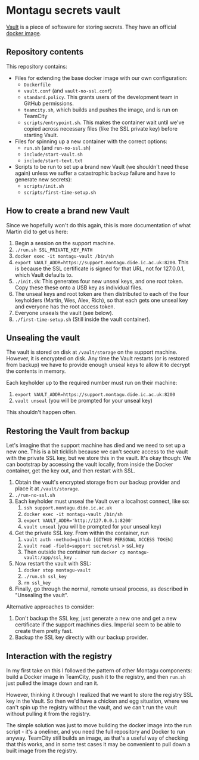 # Montagu secrets vault 
[Vault](https://www.vaultproject.io/) is a piece of softeware for storing 
secrets. They have an official [docker image](https://hub.docker.com/_/vault/).

## Repository contents
This repository contains:

* Files for extending the base docker image with our own configuration:
    - `Dockerfile`
    - `vault.conf` (and `vault-no-ssl.conf`)
    - `standard.policy`. This grants users of the development team in GitHub
      permissions.
    - `teamcity.sh`, which builds and pushes the image, and is run on TeamCity
    - `scripts/entrypoint.sh`. This makes the container wait until we've copied
      across necessary files (like the SSL private key) before starting Vault.
* Files for spinning up a new container with the correct options:
    - `run.sh` (and `run-no-ssl.sh`)
    - `include/start-vault.sh`
    - `include/start-text.txt`
* Scripts to be run to set up a brand new Vault (we shouldn't need these again)
  unless we suffer a catastrophic backup failure and have to generate new 
  secrets):
    - `scripts/init.sh`
    - `scripts/first-time-setup.sh`

## How to create a brand new Vault
Since we hopefully won't do this again, this is more documentation of what 
Martin did to get us here:

1. Begin a session on the support machine.
1. `./run.sh SSL_PRIVATE_KEY_PATH` 
1. `docker exec -it montagu-vault /bin/sh`
1. `export VAULT_ADDR=https://support.montagu.dide.ic.ac.uk:8200`. This is
   because the SSL certificate is signed for that URL, not for 127.0.0.1,
   which Vault defaults to.
1. `./init.sh`: This generates four new unseal keys, and one root token.
   Copy these these onto a USB key as individual files.
1. The unseal keys and root token are then distributed to each of the four
   keyholders (Martin, Wes, Alex, Rich), so that each gets one unseal key
    and everyone has the root access token.
1. Everyone unseals the vault (see below).
1. `./first-time-setup.sh` (Still inside the vault container).

## Unsealing the vault
The vault is stored on disk at `/vault/storage` on the support machine. However,
it is encrypted on disk. Any time the Vault restarts (or is restored from 
backup) we have to provide enough unseal keys to allow it to decrypt the 
contents in memory.

Each keyholder up to the required number must run on their machine:

1. `export VAULT_ADDR=https://support.montagu.dide.ic.ac.uk:8200`
2. `vault unseal` (you will be prompted for your unseal key)

This shouldn't happen often.

## Restoring the Vault from backup
Let's imagine that the support machine has died and we need to set up a new one.
This is a bit ticklish because we can't secure access to the vault with the 
private SSL key, but we store this in the vault. It's okay though: We can 
bootstrap by accessing the vault locally, from inside the Docker container, get
the key out, and then restart with SSL.

1. Obtain the vault's encrypted storage from our backup provider and place it at
   `/vault/storage`.
1. `./run-no-ssl.sh`
1. Each keyholder must unseal the Vault over a localhost connect, like so:
    1. `ssh support.montagu.dide.ic.ac.uk`
    2. `docker exec -it montagu-vault /bin/sh`
    3. `export VAULT_ADDR='http://127.0.0.1:8200'`
    4. `vault unseal` (you will be prompted for your unseal key)
1. Get the private SSL key. From within the container, run
    1. `vault auth -method=github [GITHUB PERSONAL ACCESS TOKEN]`
    2. `vault read -field=support secret/ssl` > ssl_key
    3. Then outside the container run `docker cp montagu-vault:/app/ssl_key .`
1. Now restart the vault with SSL:
    1. `docker stop montagu-vault`
    2. `./run.sh ssl_key`
    3. `rm ssl_key`
1. Finally, go through the normal, remote unseal process, as described in 
   "Unsealing the vault".

Alternative approaches to consider:

1. Don't backup the SSL key, just generate a new one and get a new certificate
   if the support machines dies. Imperial seem to be able to create them pretty
   fast.
2. Backup the SSL key directly with our backup provider.

## Interaction with the registry
In my first take on this I followed the pattern of other Montagu components:
build a Docker image in TeamCity, push it to the registry, and then `run.sh`
just pulled the image down and ran it.

However, thinking it through I realized that we want to store the registry
SSL key in the Vault. So then we'd have a chicken and egg situation, where
we can't spin up the registry without the vault, and we can't run the vault
without pulling it from the registry.

The simple solution was just to move building the docker image into the
run script - it's a oneliner, and you need the full repository and Docker
to run anyway. TeamCity still builds an image, as that's a useful way of
checking that this works, and in some test cases it may be convenient to
pull down a built image from the registry.